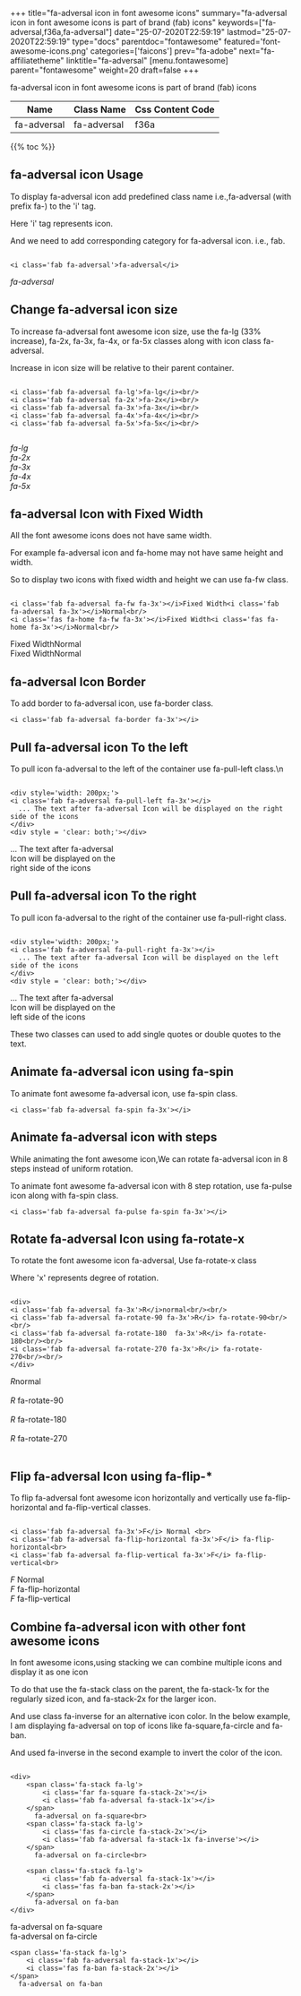 +++
title="fa-adversal icon in font awesome icons"
summary="fa-adversal icon in font awesome icons is part of brand (fab) icons"
keywords=["fa-adversal,f36a,fa-adversal"]
date="25-07-2020T22:59:19"
lastmod="25-07-2020T22:59:19"
type="docs"
parentdoc="fontawesome"
featured='font-awesome-icons.png'
categories=['faicons']
prev="fa-adobe"
next="fa-affiliatetheme"
linktitle="fa-adversal"
[menu.fontawesome]
parent="fontawesome"
weight=20
draft=false
+++


fa-adversal icon in font awesome icons is part of brand (fab) icons

<div class='table-responsive'><table class='table'><thead><tr><th>Name</th><th>Class Name</th><th>Css Content Code</th></tr></thead><tbody><tr><td>fa-adversal</td><td>fa-adversal</td><td>f36a</td></tr></tbody></table></div>


{{% toc %}}


## fa-adversal icon Usage

To display fa-adversal icon add predefined class name i.e.,fa-adversal (with prefix fa-) to the 'i' tag.

Here 'i' tag represents icon.

And we need to add corresponding category for fa-adversal icon. i.e., fab.


```

<i class='fab fa-adversal'>fa-adversal</i>
```

<i class='fab fa-adversal'>fa-adversal</i>




## Change fa-adversal icon size
To increase fa-adversal font awesome icon size, use the fa-lg (33% increase), fa-2x, fa-3x, fa-4x, or fa-5x classes along with icon class fa-adversal.

Increase in icon size will be relative to their parent container. 

```

<i class='fab fa-adversal fa-lg'>fa-lg</i><br/>
<i class='fab fa-adversal fa-2x'>fa-2x</i><br/>
<i class='fab fa-adversal fa-3x'>fa-3x</i><br/>
<i class='fab fa-adversal fa-4x'>fa-4x</i><br/>
<i class='fab fa-adversal fa-5x'>fa-5x</i><br/>
            
```

<i class='fab fa-adversal fa-lg'>fa-lg</i><br/>
<i class='fab fa-adversal fa-2x'>fa-2x</i><br/>
<i class='fab fa-adversal fa-3x'>fa-3x</i><br/>
<i class='fab fa-adversal fa-4x'>fa-4x</i><br/>
<i class='fab fa-adversal fa-5x'>fa-5x</i><br/>
            



## fa-adversal Icon with Fixed Width 

All the font awesome icons does not have same width.

For example fa-adversal icon and fa-home may not have same height and width.

So to display two icons with fixed width and height we can use fa-fw class.


```

<i class='fab fa-adversal fa-fw fa-3x'></i>Fixed Width<i class='fab fa-adversal fa-3x'></i>Normal<br/>
<i class='fas fa-home fa-fw fa-3x'></i>Fixed Width<i class='fas fa-home fa-3x'></i>Normal<br/>
```

<i class='fab fa-adversal fa-fw fa-3x'></i>Fixed Width<i class='fab fa-adversal fa-3x'></i>Normal<br/>
<i class='fas fa-home fa-fw fa-3x'></i>Fixed Width<i class='fas fa-home fa-3x'></i>Normal<br/>



## fa-adversal Icon Border 

To add border to fa-adversal icon, use fa-border class.


```
<i class='fab fa-adversal fa-border fa-3x'></i>

```
<i class='fab fa-adversal fa-border fa-3x'></i>





## Pull fa-adversal icon To the left

To pull icon fa-adversal to the left of the container use fa-pull-left class.\n

```

<div style='width: 200px;'>
<i class='fab fa-adversal fa-pull-left fa-3x'></i>
  ... The text after fa-adversal Icon will be displayed on the right side of the icons
</div>
<div style = 'clear: both;'></div>
```

<div style='width: 200px;'>
<i class='fab fa-adversal fa-pull-left fa-3x'></i>
  ... The text after fa-adversal Icon will be displayed on the right side of the icons
</div>
<div style = 'clear: both;'></div>




## Pull fa-adversal icon To the right
To pull icon fa-adversal to the right of the container use fa-pull-right class.

```

<div style='width: 200px;'>
<i class='fab fa-adversal fa-pull-right fa-3x'></i>
  ... The text after fa-adversal Icon will be displayed on the left side of the icons
</div>
<div style = 'clear: both;'></div>
```

<div style='width: 200px;'>
<i class='fab fa-adversal fa-pull-right fa-3x'></i>
  ... The text after fa-adversal Icon will be displayed on the left side of the icons
</div>
<div style = 'clear: both;'></div>

These two classes can used to add single quotes or double quotes to the text.


## Animate fa-adversal icon using fa-spin
To animate font awesome fa-adversal icon, use fa-spin class.

```
<i class='fab fa-adversal fa-spin fa-3x'></i>
```
<i class='fab fa-adversal fa-spin fa-3x'></i>




## Animate fa-adversal icon with steps
While animating the font awesome icon,We can rotate fa-adversal icon in 8 steps instead of uniform rotation.

To animate font awesome fa-adversal icon with 8 step rotation, use fa-pulse icon along with fa-spin class.


```
<i class='fab fa-adversal fa-pulse fa-spin fa-3x'></i>

```
<i class='fab fa-adversal fa-pulse fa-spin fa-3x'></i>





## Rotate fa-adversal Icon using fa-rotate-x
To rotate the font awesome icon fa-adversal, Use fa-rotate-x class

Where 'x' represents degree of rotation.


```

<div>
<i class='fab fa-adversal fa-3x'>R</i>normal<br/><br/>
<i class='fab fa-adversal fa-rotate-90 fa-3x'>R</i> fa-rotate-90<br/><br/> 
<i class='fab fa-adversal fa-rotate-180  fa-3x'>R</i> fa-rotate-180<br/><br/> 
<i class='fab fa-adversal fa-rotate-270 fa-3x'>R</i> fa-rotate-270<br/><br/>
</div>
```

<div>
<i class='fab fa-adversal fa-3x'>R</i>normal<br/><br/>
<i class='fab fa-adversal fa-rotate-90 fa-3x'>R</i> fa-rotate-90<br/><br/> 
<i class='fab fa-adversal fa-rotate-180  fa-3x'>R</i> fa-rotate-180<br/><br/> 
<i class='fab fa-adversal fa-rotate-270 fa-3x'>R</i> fa-rotate-270<br/><br/>
</div>




## Flip fa-adversal Icon using fa-flip-*
To flip fa-adversal font awesome icon horizontally and vertically use fa-flip-horizontal and fa-flip-vertical classes. 

```

<i class='fab fa-adversal fa-3x'>F</i> Normal <br>
<i class='fab fa-adversal fa-flip-horizontal fa-3x'>F</i> fa-flip-horizontal<br>
<i class='fab fa-adversal fa-flip-vertical fa-3x'>F</i> fa-flip-vertical<br>
```

<i class='fab fa-adversal fa-3x'>F</i> Normal <br>
<i class='fab fa-adversal fa-flip-horizontal fa-3x'>F</i> fa-flip-horizontal<br>
<i class='fab fa-adversal fa-flip-vertical fa-3x'>F</i> fa-flip-vertical<br>




## Combine fa-adversal icon with other font awesome icons
In font awesome icons,using stacking we can combine multiple icons and display it as one icon 

To do that use the fa-stack class on the parent, the fa-stack-1x for the regularly sized icon, and fa-stack-2x for the larger icon.

And use class fa-inverse for an alternative icon color. 
In the below example, I am displaying fa-adversal on top of icons like fa-square,fa-circle and fa-ban.

And used fa-inverse in the second example to invert the color of the icon.

```

<div>
    <span class='fa-stack fa-lg'>
        <i class='far fa-square fa-stack-2x'></i>
        <i class='fab fa-adversal fa-stack-1x'></i>
    </span>
      fa-adversal on fa-square<br>
    <span class='fa-stack fa-lg'>
        <i class='fas fa-circle fa-stack-2x'></i>
        <i class='fab fa-adversal fa-stack-1x fa-inverse'></i>
    </span>
      fa-adversal on fa-circle<br>

    <span class='fa-stack fa-lg'>
        <i class='fab fa-adversal fa-stack-1x'></i>
        <i class='fas fa-ban fa-stack-2x'></i>
    </span>
      fa-adversal on fa-ban
</div>
```

<div>
    <span class='fa-stack fa-lg'>
        <i class='far fa-square fa-stack-2x'></i>
        <i class='fab fa-adversal fa-stack-1x'></i>
    </span>
      fa-adversal on fa-square<br>
    <span class='fa-stack fa-lg'>
        <i class='fas fa-circle fa-stack-2x'></i>
        <i class='fab fa-adversal fa-stack-1x fa-inverse'></i>
    </span>
      fa-adversal on fa-circle<br>

    <span class='fa-stack fa-lg'>
        <i class='fab fa-adversal fa-stack-1x'></i>
        <i class='fas fa-ban fa-stack-2x'></i>
    </span>
      fa-adversal on fa-ban
</div>






